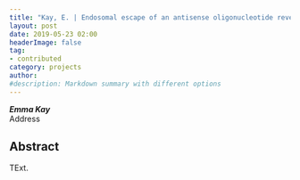 ```yaml
---
title: "Kay, E. | Endosomal escape of an antisense oligonucleotide revealed by NanoSIMS and TEM"
layout: post
date: 2019-05-23 02:00
headerImage: false
tag:
- contributed
category: projects
author:
#description: Markdown summary with different options
---
```


_**Emma Kay**_<br/>
Address<br/>

## Abstract

TExt. <br/>
